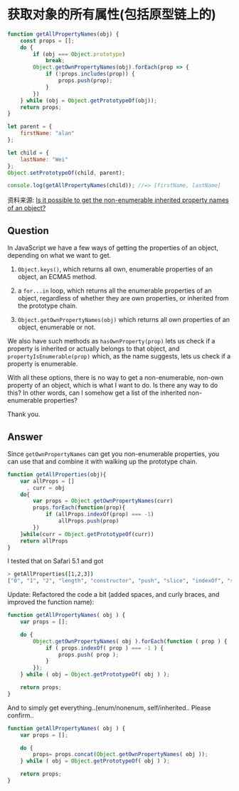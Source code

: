 # 获取对象的所有属性(包括原型链上的)

```javascript
function getAllPropertyNames(obj) {
    const props = [];
    do {
        if (obj === Object.prototype)
            break;
        Object.getOwnPropertyNames(obj).forEach(prop => {
            if (!props.includes(prop)) {
                props.push(prop);
            }
        })
    } while (obj = Object.getPrototypeOf(obj));
    return props;
}

let parent = {
    firstName: "alan"
};

let child = {
    lastName: "Wei"
};
Object.setPrototypeOf(child, parent);

console.log(getAllPropertyNames(child)); //=> [firstName, lastName]
```

资料来源: [Is it possible to get the non-enumerable inherited property names of an object?
](https://stackoverflow.com/questions/8024149/is-it-possible-to-get-the-non-enumerable-inherited-property-names-of-an-object)

## Question

In JavaScript we have a few ways of getting the properties of an object, depending on what we want to get.

1. `Object.keys()`, which returns all own, enumerable properties of an object, an ECMA5 method.

2. a `for...in` loop, which returns all the enumerable properties of an object, regardless of whether they are own properties, or inherited from the prototype chain.

3. `Object.getOwnPropertyNames(obj)` which returns all own properties of an object, enumerable or not.

We also have such methods as `hasOwnProperty(prop)` lets us check if a property is inherited or actually belongs to that object, and `propertyIsEnumerable(prop)` which, as the name suggests, lets us check if a property is enumerable.

With all these options, there is no way to get a non-enumerable, non-own property of an object, which is what I want to do. Is there any way to do this? In other words, can I somehow get a list of the inherited non-enumerable properties?

Thank you.

## Answer

Since `getOwnPropertyNames` can get you non-enumerable properties, you can use that and combine it with walking up the prototype chain.

```javascript
function getAllProperties(obj){
    var allProps = []
      , curr = obj
    do{
        var props = Object.getOwnPropertyNames(curr)
        props.forEach(function(prop){
            if (allProps.indexOf(prop) === -1)
                allProps.push(prop)
        })
    }while(curr = Object.getPrototypeOf(curr))
    return allProps
}
```

I tested that on Safari 5.1 and got

```bash
> getAllProperties([1,2,3])
["0", "1", "2", "length", "constructor", "push", "slice", "indexOf", "sort", "splice", "concat", "pop", "unshift", "shift", "join", "toString", "forEach", "reduceRight", "toLocaleString", "some", "map", "lastIndexOf", "reduce", "filter", "reverse", "every", "hasOwnProperty", "isPrototypeOf", "valueOf", "__defineGetter__", "__defineSetter__", "__lookupGetter__", "propertyIsEnumerable", "__lookupSetter__"]
```

Update: Refactored the code a bit (added spaces, and curly braces, and improved the function name):

```javascript
function getAllPropertyNames( obj ) {
    var props = [];

    do {
        Object.getOwnPropertyNames( obj ).forEach(function ( prop ) {
            if ( props.indexOf( prop ) === -1 ) {
                props.push( prop );
            }
        });
    } while ( obj = Object.getPrototypeOf( obj ) );

    return props;
}
```

And to simply get everything..(enum/nonenum, self/inherited.. Please confirm..


```javascript
function getAllPropertyNames( obj ) {
    var props = [];

    do {
        props= props.concat(Object.getOwnPropertyNames( obj ));
    } while ( obj = Object.getPrototypeOf( obj ) );

    return props;
}
```
